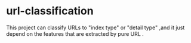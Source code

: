 # url-classification
This project can classify URLs to "index type" or "detail type" ,and it just depend on the features that are extracted by pure URL .
